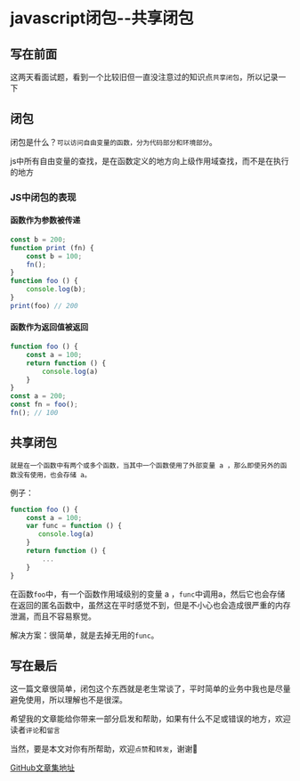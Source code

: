 # javascript闭包--共享闭包

## 写在前面

这两天看面试题，看到一个比较旧但一直没注意过的知识点`共享闭包`，所以记录一下

## 闭包

闭包是什么？`可以访问自由变量的函数，分为代码部分和环境部分`。

js中所有自由变量的查找，是在函数定义的地方向上级作用域查找，而不是在执行的地方

### JS中闭包的表现

#### 函数作为参数被传递

```javascript
const b = 200;
function print (fn) {
    const b = 100;
    fn();
}
function foo () {
    console.log(b);
}
print(foo) // 200

```

#### 函数作为返回值被返回

```javascript
function foo () {
    const a = 100;
    return function () {
        console.log(a)
    }
}
const a = 200;
const fn = foo();
fn(); // 100
```

## 共享闭包

`就是在一个函数中有两个或多个函数，当其中一个函数使用了外部变量 a ，那么即使另外的函数没有使用，也会存储 a。`

例子：

```javascript
function foo () {
    const a = 100;
    var func = function () {
       console.log(a)
    }
    return function () {
        ...
    }
}
```

在函数`foo`中，有一个函数作用域级别的变量 a ，`func`中调用a，然后它也会存储在返回的匿名函数中，虽然这在平时感觉不到，但是不小心也会造成很严重的内存泄漏，而且不容易察觉。

解决方案：很简单，就是去掉无用的`func`。

## 写在最后

这一篇文章很简单，闭包这个东西就是老生常谈了，平时简单的业务中我也是尽量避免使用，所以理解也不是很深。

希望我的文章能给你带来一部分启发和帮助，如果有什么不足或错误的地方，欢迎读者`评论`和`留言`

当然，要是本文对你有所帮助，欢迎`点赞`和`转发`，谢谢🙏

[GitHub文章集地址](https://github.com/xyydd/blog-article)
